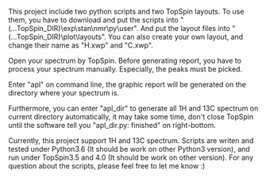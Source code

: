 This project include two python scripts and two TopSpin layouts. To use them, you have to download and put the scripts into "(...TopSpin_DIR)\exp\stan\nmr\py\user". And put the layout files into "(...TopSpin_DIR)\plot\layouts". You can also create your own layout, and change their name as "H.xwp" and "C.xwp".

Open your spectrum by TopSpin. Before generating report, you have to process your spectrum manually. Especially, the peaks must be picked.

Enter "apl" on command line, the graphic report will be generated on the directory where your spectrum is.

Furthermore, you can enter "apl_dir" to generate all 1H and 13C spectrum on current directory automatically, it may take some time, don't close TopSpin until the software tell you "apl_dir.py: finished" on right-bottom.

Currently, this project support 1H and 13C spectrum. Scripts are writen and tested under Python3.6 (It should be work on other Python3 version), and run under TopSpin3.5 and 4.0 (It should be work on other version). For any question about the scripts, please feel free to let me know :)

